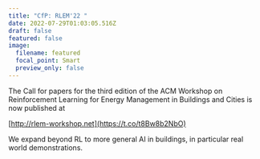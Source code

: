 ```yaml
---
title: "CfP: RLEM'22 "
date: 2022-07-29T01:03:05.516Z
draft: false
featured: false
image:
  filename: featured
  focal_point: Smart
  preview_only: false
---
```

The Call for papers for the third edition of the ACM Workshop on Reinforcement Learning for Energy Management in Buildings and Cities is now published at

[http://rlem-workshop.net](https://t.co/t8Bw8b2NbO) 

We expand beyond RL to more general AI in buildings, in particular real world demonstrations.